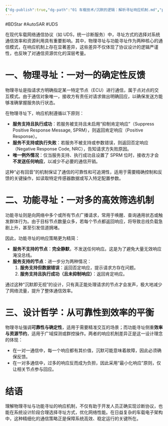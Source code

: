 ```yaml
---
{"dg-publish":true,"dg-path":"01 车载技术/沉默的逻辑：解析寻址响应机制.md","permalink":"/01 车载技术/沉默的逻辑：解析寻址响应机制/","created":"2019-10-07T09:41:11.000+08:00","updated":"2025-10-21T15:15:23.932+08:00"}
---
```


#BDStar #AutoSAR #UDS 

在现代车载网络通信协议（如 UDS，统一诊断服务）中，寻址方式的选择对系统通信效率和资源利用具有重要影响。其中，物理寻址与功能寻址作为两种核心的通信模式，在响应机制上存在显著差异，这些差异不仅体现了协议设计的逻辑严谨性，也反映了对通信资源优化的深层考量。

# 一、物理寻址：一对一的确定性反馈

物理寻址是指请求方明确指定某一特定节点（ECU）进行通信，属于点对点的交互模式。由于通信对象唯一，接收方有责任对请求做出明确回应，以确保发送方能够准确掌握服务执行状态。

在物理寻址下，响应机制遵循以下原则：

- **服务支持且执行成功**：若服务被支持且未启用“抑制肯定响应”（Suppress Positive Response Message, SPRM），则返回肯定响应（Positive Response）。
- **服务不支持或执行失败**：若服务不被支持或参数错误，则返回否定响应（Negative Response Code, NRC），告知请求方失败原因。
- **唯一例外情况**：仅当服务支持、执行成功且设置了 SPRM 位时，接收方才会**不发送任何响应**，以减少不必要的通信开销。

这种“必有回音”的机制保证了通信的可靠性和可追溯性，适用于需要精确控制和反馈的关键操作，如读取特定传感器数据或写入特定配置参数。

# 二、功能寻址：一对多的高效筛选机制

功能寻址则是向网络中多个或所有节点广播请求，常用于唤醒、查询通用状态或触发群体行为。由于目标节点数量众多，若每个节点都返回响应，将导致总线负载急剧上升，甚至引发信道拥堵。

因此，功能寻址的响应策略更为精简：

- **服务不支持的节点**：**完全静默**，不发送任何响应。这是为了避免大量无效响应淹没总线。
- **服务支持的节点**：进一步分为两种情况：
  1. **服务支持但数据错误**：返回否定响应，提示请求方存在问题。
  2. **服务支持且执行成功（且未抑制响应）**：返回肯定响应。

通过这种“沉默即无视”的设计，只有真正能处理请求的节点才会发声，极大地减少了网络流量，提升了整体通信效率。

# 三、设计哲学：从可靠性到效率的平衡

物理寻址强调**可靠性与确定性**，适用于需要精准交互的场景；而功能寻址侧重**效率与资源节约**，适用于广域探测或群控操作。两者的响应机制差异正是这一设计理念的体现：

- 在一对一通信中，每一个响应都有其价值，沉默可能意味着故障，因此必须确保反馈。
- 在一对多通信中，过多的响应反而成为负担，因此采用“最小化响应”原则，仅让相关节点参与回应。

# 结语

理解物理寻址与功能寻址的响应机制，不仅有助于开发人员正确实现诊断协议，也能在系统设计阶段合理选择寻址方式，优化网络性能。在日益复杂的车载电子架构中，这种精细化的通信策略正是保障系统高效、稳定运行的关键所在。